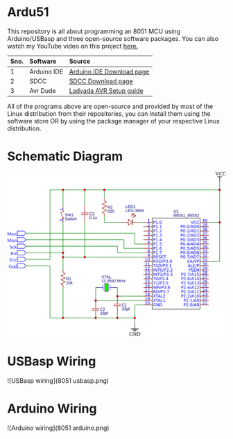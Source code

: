 # Ardu51
This repository is all about programming an 8051 MCU using Arduino/USBasp and three open-source software packages. You can also watch my YouTube video on this project [here.](https://www.youtube.com/watch?v=JS8DiOXi0m8&t=173s)

| Sno.   | Software | Source| 
| :----------- | :------------- | :-- |
| 1 | Arduino IDE | [Arduino IDE Download page](https://www.arduino.cc/en/Main/Software) |
| 2 | SDCC |[SDCC Download page](https://sourceforge.net/projects/sdcc/files/) |
| 3 | Avr Dude | [Ladyada AVR Setup guide](http://ladyada.net/learn/avr/index.html) |


All of the programs above are open-source and provided by most of the Linux distribution from their repositories, you can install them using the software store OR by using the package manager of your respective Linux distribution.

# Schematic Diagram
![Schematic](shematic.png)

# USBasp Wiring
![USBasp wiring](8051 usbasp.png)

# Arduino Wiring
![Arduino wiring](8051 arduino.png)



